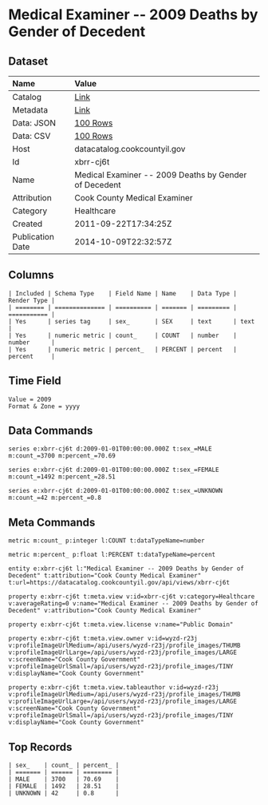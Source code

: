 # Medical Examiner -- 2009 Deaths by Gender of Decedent

## Dataset

| Name | Value |
| :--- | :---- |
| Catalog | [Link](https://catalog.data.gov/dataset/medical-examiner-2009-deaths-by-gender-of-decedent-dffd1) |
| Metadata | [Link](https://datacatalog.cookcountyil.gov/api/views/xbrr-cj6t) |
| Data: JSON | [100 Rows](https://datacatalog.cookcountyil.gov/api/views/xbrr-cj6t/rows.json?max_rows=100) |
| Data: CSV | [100 Rows](https://datacatalog.cookcountyil.gov/api/views/xbrr-cj6t/rows.csv?max_rows=100) |
| Host | datacatalog.cookcountyil.gov |
| Id | xbrr-cj6t |
| Name | Medical Examiner -- 2009 Deaths by Gender of Decedent |
| Attribution | Cook County Medical Examiner |
| Category | Healthcare |
| Created | 2011-09-22T17:34:25Z |
| Publication Date | 2014-10-09T22:32:57Z |

## Columns

```ls
| Included | Schema Type    | Field Name | Name    | Data Type | Render Type |
| ======== | ============== | ========== | ======= | ========= | =========== |
| Yes      | series tag     | sex_       | SEX     | text      | text        |
| Yes      | numeric metric | count_     | COUNT   | number    | number      |
| Yes      | numeric metric | percent_   | PERCENT | percent   | percent     |
```

## Time Field

```ls
Value = 2009
Format & Zone = yyyy
```

## Data Commands

```ls
series e:xbrr-cj6t d:2009-01-01T00:00:00.000Z t:sex_=MALE m:count_=3700 m:percent_=70.69

series e:xbrr-cj6t d:2009-01-01T00:00:00.000Z t:sex_=FEMALE m:count_=1492 m:percent_=28.51

series e:xbrr-cj6t d:2009-01-01T00:00:00.000Z t:sex_=UNKNOWN m:count_=42 m:percent_=0.8
```

## Meta Commands

```ls
metric m:count_ p:integer l:COUNT t:dataTypeName=number

metric m:percent_ p:float l:PERCENT t:dataTypeName=percent

entity e:xbrr-cj6t l:"Medical Examiner -- 2009 Deaths by Gender of Decedent" t:attribution="Cook County Medical Examiner" t:url=https://datacatalog.cookcountyil.gov/api/views/xbrr-cj6t

property e:xbrr-cj6t t:meta.view v:id=xbrr-cj6t v:category=Healthcare v:averageRating=0 v:name="Medical Examiner -- 2009 Deaths by Gender of Decedent" v:attribution="Cook County Medical Examiner"

property e:xbrr-cj6t t:meta.view.license v:name="Public Domain"

property e:xbrr-cj6t t:meta.view.owner v:id=wyzd-r23j v:profileImageUrlMedium=/api/users/wyzd-r23j/profile_images/THUMB v:profileImageUrlLarge=/api/users/wyzd-r23j/profile_images/LARGE v:screenName="Cook County Government" v:profileImageUrlSmall=/api/users/wyzd-r23j/profile_images/TINY v:displayName="Cook County Government"

property e:xbrr-cj6t t:meta.view.tableauthor v:id=wyzd-r23j v:profileImageUrlMedium=/api/users/wyzd-r23j/profile_images/THUMB v:profileImageUrlLarge=/api/users/wyzd-r23j/profile_images/LARGE v:screenName="Cook County Government" v:profileImageUrlSmall=/api/users/wyzd-r23j/profile_images/TINY v:displayName="Cook County Government"
```

## Top Records

```ls
| sex_    | count_ | percent_ | 
| ======= | ====== | ======== | 
| MALE    | 3700   | 70.69    | 
| FEMALE  | 1492   | 28.51    | 
| UNKNOWN | 42     | 0.8      | 
```